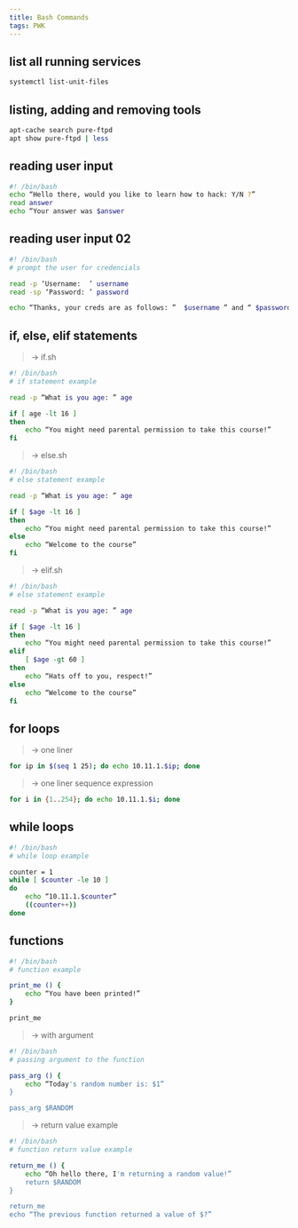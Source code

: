```yaml
---
title: Bash Commands
tags: PWK
---
```


## list all running services

```bash
systemctl list-unit-files
```

## listing, adding and removing tools

```bash
apt-cache search pure-ftpd
apt show pure-ftpd | less
```

## reading user input

```bash
#! /bin/bash  
echo “Hello there, would you like to learn how to hack: Y/N ?”  
read answer  
echo “Your answer was $answer
```  

## reading user input 02

```bash
#! /bin/bash
# prompt the user for credencials

read -p ‘Username:  ’ username
read -sp ‘Password: ’ password

echo “Thanks, your creds are as follows: ”  $username ” and “ $password
```

## if, else, elif statements

> → if.sh

```bash
#! /bin/bash
# if statement example

read -p “What is you age: ” age

if [ age -lt 16 ]
then
    echo “You might need parental permission to take this course!”
fi
```

> → else.sh
```bash
#! /bin/bash
# else statement example

read -p “What is you age: ” age

if [ $age -lt 16 ]
then
    echo “You might need parental permission to take this course!”
else
    echo “Welcome to the course”
fi
```

> → elif.sh
```bash
#! /bin/bash
# else statement example

read -p “What is you age: ” age

if [ $age -lt 16 ]
then
    echo “You might need parental permission to take this course!”
elif
    [ $age -gt 60 ]
then
    echo “Hats off to you, respect!”
else
    echo “Welcome to the course”
fi
```

## for loops

> → one liner
```bash
for ip in $(seq 1 25); do echo 10.11.1.$ip; done
```

> → one liner sequence expression  
```bash
for i in {1..254}; do echo 10.11.1.$i; done
```

## while loops

```bash
#! /bin/bash
# while loop example

counter = 1
while [ $counter -le 10 ]
do
    echo “10.11.1.$counter”
    ((counter++))
done
```

## functions

```bash
#! /bin/bash
# function example

print_me () {
    echo “You have been printed!”
}

print_me
```

> → with argument
```bash
#! /bin/bash
# passing argument to the function

pass_arg () {
    echo “Today's random number is: $1”
}

pass_arg $RANDOM
```

> → return value example  
```bash
#! /bin/bash
# function return value example

return_me () {
    echo “Oh hello there, I'm returning a random value!”
    return $RANDOM
}

return_me
echo “The previous function returned a value of $?”
```
